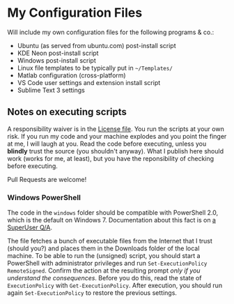 # My Configuration Files

Will include my own configuration files for the following programs & co.:
- Ubuntu (as served from ubuntu.com) post-install script
- KDE Neon post-install script
- Windows post-install script
- Linux file templates to be typically put in `~/Templates/`
- Matlab configuration (cross-platform)
- VS Code user settings and extension install script
- Sublime Text 3 settings


## Notes on executing scripts

A responsibility waiver is in the [License file](./LICENSE).
You run the scripts at your own risk.
If you run my code and your machine explodes and you point the finger at me, I will laugh at you.
Read the code before executing, unless you **blindly** trust the source (you shouldn't anyway).
What I publish here should work (works for me, at least), but you have the reponsibility of checking before executing.

Pull Requests are welcome!


### Windows PowerShell

The code in the `windows` folder should be compatible with PowerShell 2.0, which is the default on Windows 7.
Documentation about this fact is on [a SuperUser Q/A](https://superuser.com/a/362156).

The file fetches a bunch of executable files from the Internet that I trust (should you?) and places them in the Downloads folder of the local machine.
To be able to run the (unsigned) script, you should start a PowerShell with administrator privileges and run `Set-ExecutionPolicy RemoteSigned`.
Confirm the action at the resulting prompt _only if you understand the consequences_.
Before you do this, read the state of `ExecutionPolicy` with `Get-ExecutionPolicy`.
After execution, you should run again `Set-ExecutionPolicy` to restore the previous settings.
